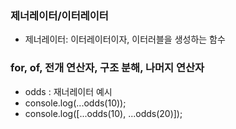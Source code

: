 ### 제너레이터/이터레이터
- 제너레이터: 이터레이터이자, 이터러블을 생성하는 함수

### for, of, 전개 연산자, 구조 분해, 나머지 연산자
- odds : 재너레이터 예시
- console.log(...odds(10));
- console.log([...odds(10), ...odds(20)]);



